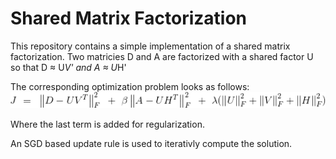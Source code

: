 # Shared Matrix Factorization

This repository contains a simple implementation of a shared matrix factorization.
Two matricies D and A are factorized with a shared factor U so that
D &#x2248; U*V'  and A &#x2248; U*H'

The corresponding optimization problem looks as follows:
![](opti.gif)

Where the last term is added for regularization.

An SGD based update rule is used to iterativly compute the solution.
